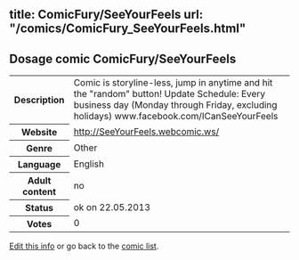 title: ComicFury/SeeYourFeels
url: "/comics/ComicFury_SeeYourFeels.html"
---
Dosage comic ComicFury/SeeYourFeels
-----------------------------------------

<p id="msg"></p>
<script type="text/javascript">
if (window.location.search === '?edit_info_mail=sent_ok') {
  var elem = document.getElementById("msg");
  elem.innerHTML = 'Edited information sucessfully sent for review, which is usually done daily. Thanks!';
  elem.className = 'ok';
}
</script>
<table class="comicinfo">
<tr>
<th>Description</th><td>Comic is storyline-less, jump in anytime and hit the &quot;random&quot; button! Update Schedule: Every business day (Monday through Friday, excluding holidays) www.facebook.com/ICanSeeYourFeels</td>
</tr>
<tr>
<th>Website</th><td><a href="http://SeeYourFeels.webcomic.ws/">http://SeeYourFeels.webcomic.ws/</a></td>
</tr>
<tr>
<th>Genre</th><td>Other</td>
</tr>
<tr>
<th>Language</th><td>English</td>
</tr>
<tr>
<th>Adult content</th><td>no</td>
</tr>
<tr>
<th>Status</th><td>ok on 22.05.2013</td>
</tr>
<tr>
<th>Votes</th><td>0</td>
</tr>
</table>

[Edit this info](ComicFury_SeeYourFeels_edit.html) or go back to the [comic list](../comic-index.html).

